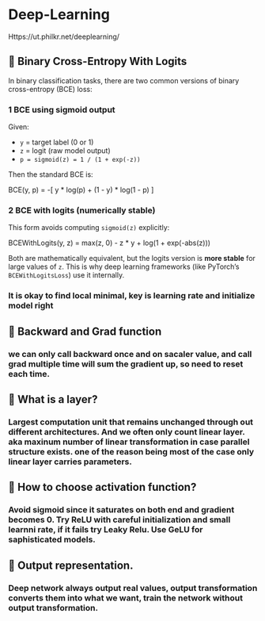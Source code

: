 # Deep-Learning

Https://ut.philkr.net/deeplearning/

## :palm_tree: Binary Cross-Entropy With Logits

In binary classification tasks, there are two common versions of binary cross-entropy (BCE) loss:

### 1 BCE using sigmoid output

Given:
- `y` = target label (0 or 1)
- `z` = logit (raw model output)
- `p = sigmoid(z) = 1 / (1 + exp(-z))`

Then the standard BCE is:
 
BCE(y, p) = -[ y * log(p) + (1 - y) * log(1 - p) ]

### 2 BCE with logits (numerically stable)

This form avoids computing `sigmoid(z)` explicitly:

BCEWithLogits(y, z) = max(z, 0) - z * y + log(1 + exp(-abs(z)))

Both are mathematically equivalent, but the logits version is **more stable** for large values of `z`. This is why deep learning frameworks (like PyTorch’s `BCEWithLogitsLoss`) use it internally.

### It is okay to find local minimal, key is learning rate and initialize model right

## :palm_tree: Backward and Grad function
### we can only call backward once and on sacaler value, and call grad multiple time will sum the gradient up, so need to reset each time.

## :palm_tree: What is a layer?
### Largest computation unit that remains unchanged through out different architectures. And we often only count linear layer. aka maxinum number of linear transformation in case parallel structure exists. one of the reason being most of the case only linear layer carries parameters.

## :palm_tree: How to choose activation function?
### Avoid sigmoid since it saturates on both end and gradient becomes 0. Try ReLU with careful initialization and small learnni rate, if it fails try Leaky Relu. Use GeLU for saphisticated models.

## :palm_tree: Output representation.
### Deep network always output real values, output transformation converts them into what we want, train the network without output transformation.
